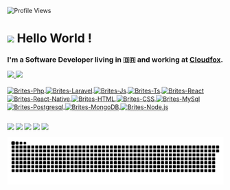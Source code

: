 ![Profile Views](http://estruyf-github.azurewebsites.net/api/VisitorHit?user=henrique-brites&repo=henrique-brites&countColorcountColor)

<h1><img src="https://emojis.slackmojis.com/emojis/images/1531849430/4246/blob-sunglasses.gif?1531849430" width="30"/> Hello World ! </h1>

### I'm a Software Developer living in 🇧🇷 and working at [Cloudfox](https://cloudfox.net).

 <div>
  <a href="https://github.com/henrique-brites">
  <img height="180em" src="https://github-readme-stats.vercel.app/api?username=henrique-brites&show_icons=true&theme=dracula&include_all_commits=true&count_private=true"/>
  <img height="180em" src="https://github-readme-stats.vercel.app/api/top-langs/?username=henrique-brites&layout=compact&langs_count=7&theme=dracula"/>
</div>
<div style="display: inline_block"><br>
  <img align="center" alt="Brites-Php" height="30" src="https://img.shields.io/badge/PHP-777BB4?style=for-the-badge&logo=php&logoColor=white">
  <img align="center" alt="Brites-Laravel" height="30" src="https://img.shields.io/badge/Laravel-FF2D20?style=for-the-badge&logo=laravel&logoColor=white">
  <img align="center" alt="Brites-Js" height="30" src="https://img.shields.io/badge/JavaScript-F7DF1E?style=for-the-badge&logo=javascript&logoColor=black">
  <img align="center" alt="Brites-Ts" height="30" src="https://img.shields.io/badge/TypeScript-007ACC?style=for-the-badge&logo=typescript&logoColor=white">
  <img align="center" alt="Brites-React" height="30" src="https://img.shields.io/badge/React-20232A?style=for-the-badge&logo=react&logoColor=61DAFB">
  <img align="center" alt="Brites-React-Native" height="30" src="https://img.shields.io/badge/React_Native-20232A?style=for-the-badge&logo=react&logoColor=61DAFB">
  <img align="center" alt="Brites-HTML" height="30" src="https://img.shields.io/badge/HTML5-E34F26?style=for-the-badge&logo=html5&logoColor=white">
  <img align="center" alt="Brites-CSS" height="30" src="https://img.shields.io/badge/CSS3-1572B6?style=for-the-badge&logo=css3&logoColor=white">
  <img align="center" alt="Brites-MySql" height="30" src="https://img.shields.io/badge/MySQL-0095D5?style=for-the-badge&logo=mysql&logoColor=white">
  <img align="center" alt="Brites-Postgresql" height="30" src="https://img.shields.io/badge/PostgreSQL-316192?style=for-the-badge&logo=postgresql&logoColor=white">
  <img align="center" alt="Brites-MongoDB" height="30" src="https://img.shields.io/badge/MongoDB-4EA94B?style=for-the-badge&logo=mongodb&logoColor=white">
  <img align="center" alt="Brites-Node.js" height="30" src="https://img.shields.io/badge/Node.js-43853D?style=for-the-badge&logo=node.js&logoColor=white">
</div>
  
  ##
 
<div> 
  <a href="https://instagram.com/briteshoficial" target="_blank"><img src="https://img.shields.io/badge/-briteshoficial-%23E4405F?style=for-the-badge&logo=instagram&logoColor=white" target="_blank"></a> 	
  <a href = "mailto:henriquebrites@live.com"><img src="https://img.shields.io/badge/-henriquebrites@live.com-0078D4?style=for-the-badge&logo=microsoft-outlook&logoColor=white" target="_blank"></a>
  <a href="https://linkedin.com/in/henrique-brites/" target="_blank"><img src="https://img.shields.io/badge/henrique--brites-0077B5?style=for-the-badge&logo=linkedin&logoColor=white" target="_blank"></a> 
  <a href="https://twitch.tv/brites_h" target="_blank"><img src="https://img.shields.io/badge/-brites__h-9146FF?style=for-the-badge&logo=twitch&logoColor=white" target="_blank"></a>
 <a href="https://discord.gg/dAtYpFPq" target="_blank"><img src="https://img.shields.io/badge/-brites__h-7289DA?style=for-the-badge&logo=discord&logoColor=white" target="_blank"></a> 
 
 <!-- <a href="https://instagram.com/briteshoficial" target="_blank"><img src="https://img.shields.io/badge/-briteshoficial-E4405F?style=flat&logo=instagram&logoColor=white" target="_blank"></a> 	
  <a href = "mailto:henriquebrites@live.com"><img src="https://img.shields.io/badge/-henriquebrites@live.com-0078D4?style=flat&logo=microsoft-outlook&logoColor=white" target="_blank"></a>
  <a href="https://linkedin.com/in/henrique-brites/" target="_blank"><img src="https://img.shields.io/badge/henrique--brites-0077B5?style=flat&logo=linkedin&logoColor=white" target="_blank"></a> 
  <a href="https://twitch.tv/brites_h" target="_blank"><img src="https://img.shields.io/badge/-brites__h-9146FF?style=flat&logo=twitch&logoColor=white" target="_blank"></a>
 <a href="https://discord.gg/dAtYpFPq" target="_blank"><img src="https://img.shields.io/badge/-brites__h-7289DA?style=flat&logo=discord&logoColor=white" target="_blank"></a>  -->
 
  ![Snake animation](https://github.com/henrique-brites/henrique-brites/blob/output/github-contribution-grid-snake.svg)
 
</div>

